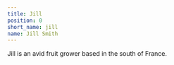 ```yaml
---
title: Jill
position: 0
short_name: jill
name: Jill Smith
---
```


Jill is an avid fruit grower based in the south of France.
